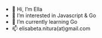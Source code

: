 - 👋 Hi, I’m Ella
- 👀 I’m interested in Javascript & Go
- 🌱 I’m currently learning Go
- 📫 elisabeta.nitura(at)gmail.com

<!---
eiliz/eiliz is a ✨ special ✨ repository because its `README.md` (this file) appears on your GitHub profile.
You can click the Preview link to take a look at your changes.
--->
